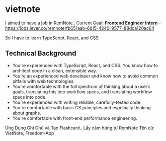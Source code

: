# vietnote

I aimed to have a job in RemNote.. Current Goal: **Frontend Engineer Intern** - https://jobs.lever.co/remnote/fb651aab-6b15-4240-9577-88dca120ac64

So I have to learn TypeScript, React, and CSS

## Technical Background
- You're experienced with TypeScript, React, and CSS. You know how to architect code in a clean, extensible way.
- You’re an experienced web developer and know how to avoid common pitfalls with web technologies.
- You’re comfortable with the full spectrum of thinking about a user’s goals, translating this into workflow specs, and translating workflow specs into code.
- You're experienced with writing reliable, carefully-tested code.
- You're comfortable with basic CS principles and especially thinking about graphs.
- You're comfortable with front-end performance engineering.

Ứng Dụng Ghi Chú và Tạo Flashcard.. Lấy cảm hứng từ RemNote
Tên cũ: VietNote, Freedom-App
